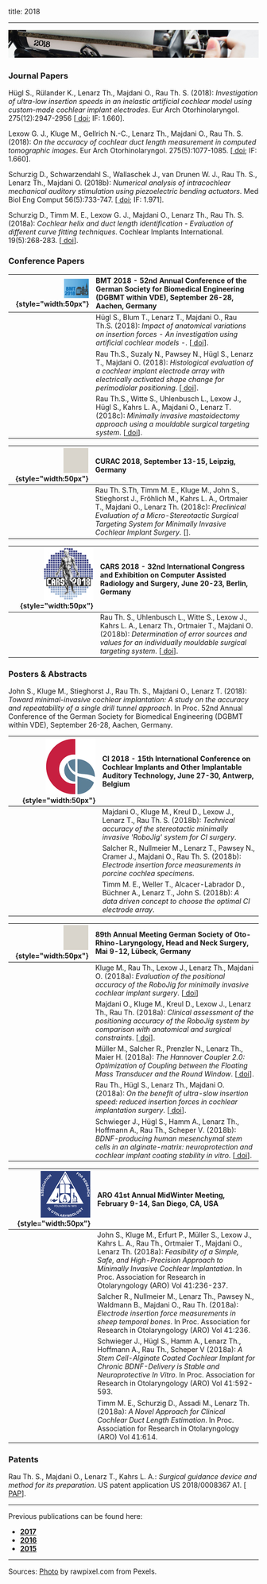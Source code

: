 title: 2018
- - -

![2018](BannerPaper2018b.jpg)

### Journal Papers

Hügl S., Rülander K., Lenarz Th., Majdani O., Rau Th. S. (2018): _Investigation of ultra-low insertion speeds in an inelastic artificial cochlear model using custom-made cochlear implant electrodes_. Eur Arch Otorhinolaryngol. 275(12):2947-2956 \[[<span class="glyphicon glyphicon-link" aria-hidden="true"></span> doi](https://link.springer.com/article/10.1007%2Fs00405-018-5159-1); IF: 1.660\].

Lexow G. J., Kluge M., Gellrich N.-C., Lenarz Th., Majdani O., Rau Th. S. (2018): _On the accuracy of cochlear duct length measurement in computed tomographic images_. Eur Arch Otorhinolaryngol. 275(5):1077-1085. \[[<span class="glyphicon glyphicon-link" aria-hidden="true"></span> doi](https://doi.org/10.1007/s00405-018-4930-7); IF: 1.660\].

Schurzig D., Schwarzendahl S., Wallaschek J., van Drunen W. J., Rau Th. S., Lenarz Th., Majdani O. (2018b): _Numerical analysis of intracochlear mechanical auditory stimulation using piezoelectric bending actuators_. Med Biol Eng Comput 56(5):733-747. \[[<span class="glyphicon glyphicon-link" aria-hidden="true"></span> doi](https://doi.org/10.1007/s11517-017-1720-0); IF: 1.971\].

Schurzig D., Timm M. E., Lexow G. J., Majdani O., Lenarz Th., Rau Th. S. (2018a): _Cochlear helix and duct length identification - Evaluation of different curve fitting techniques_. Cochlear Implants International. 19(5):268-283. \[[<span class="glyphicon glyphicon-link" aria-hidden="true"></span> doi](https://doi.org/10.1080/14670100.2018.1460025)\].

### Conference Papers

| ![BMT2018 Logo](bmt2018.jpg){style="width:50px"}| BMT 2018 - 52nd Annual Conference of the German Society for Biomedical Engineering (DGBMT within VDE), September 26-28, Aachen, Germany|
|-:|:------| 
| [<span class="glyphicon glyphicon-file" aria-hidden="true"></span>](https://www.degruyter.com/downloadpdf/j/cdbme.2018.4.issue-1/cdbme-2018-0122/cdbme-2018-0122.pdf)| Hügl S., Blum T., Lenarz T., Majdani O., Rau Th.S. (2018): _Impact of anatomical variations on insertion forces - An investigation using artificial cochlear models -_. \[[<span class="glyphicon glyphicon-link" aria-hidden="true"></span> doi](https://www.degruyter.com/downloadpdf/j/cdbme.2018.4.issue-1/cdbme-2018-0122/cdbme-2018-0122.pdf)\].|
| [<span class="glyphicon glyphicon-file" aria-hidden="true"></span>](https://www.degruyter.com/downloadpdf/j/cdbme.2018.4.issue-1/cdbme-2018-0036/cdbme-2018-0036.pdf)| Rau Th.S., Suzaly N., Pawsey N., Hügl S., Lenarz T., Majdani O. (2018): _Histological evaluation of a cochlear implant electrode array with electrically activated shape change for perimodiolar positioning_. \[[<span class="glyphicon glyphicon-link" aria-hidden="true"></span> doi](https://www.degruyter.com/downloadpdf/j/cdbme.2018.4.issue-1/cdbme-2018-0036/cdbme-2018-0036.pdf)\].|
| [<span class="glyphicon glyphicon-file" aria-hidden="true"></span>](https://www.degruyter.com/downloadpdf/j/cdbme.2018.4.issue-1/cdbme-2018-0096/cdbme-2018-0096.pdf)| Rau Th.S., Witte S., Uhlenbusch L., Lexow J., Hügl S., Kahrs L. A., Majdani O., Lenarz T. (2018c): _Minimally invasive mastoidectomy approach using a mouldable surgical targeting system_. \[[<span class="glyphicon glyphicon-link" aria-hidden="true"></span> doi](https://www.degruyter.com/downloadpdf/j/cdbme.2018.4.issue-1/cdbme-2018-0096/cdbme-2018-0096.pdf)\].|

| ![](EmptyLogo50px.jpg){style="width:50px"} | CURAC 2018, September 13-15, Leipzig, Germany|
|-:|:------|
|  | Rau Th. S.Th, Timm M. E., Kluge M., John S., Stieghorst J., Fröhlich M., Kahrs L. A., Ortmaier T., Majdani O., Lenarz Th. (2018c): _Preclinical Evaluation of a Micro-Stereotactic Surgical Targeting System for Minimally Invasive Cochlear Implant Surgery_. \[[<span class="glyphicon glyphicon-link" aria-hidden="true"></span>](https://www.curac.org/images/advportfoliopro/images/CURAC2018/CURAC%202018%20Tagungsband.pdf)\].|


| ![CARS 2018 Logo](CARS2018logo100px.jpg){style="width:50px"} | CARS 2018 - 32nd International Congress and Exhibition on Computer Assisted Radiology and Surgery, June 20-23, Berlin, Germany|
|-:|:------| 
| [<span class="glyphicon glyphicon-file" aria-hidden="true"></span>](https://link.springer.com/content/pdf/10.1007%2Fs11548-018-1766-y.pdf) | Rau Th. S., Uhlenbusch L., Witte S., Lexow J., Kahrs L. A., Lenarz Th., Ortmaier T., Majdani O. (2018b): _Determination of error sources and values for an individually mouldable surgical targeting system_. \[[<span class="glyphicon glyphicon-link" aria-hidden="true"></span> doi](https://link.springer.com/article/10.1007/s11548-018-1766-y)\].| 


### Posters & Abstracts

John S., Kluge M., Stieghorst J., Rau Th. S., Majdani O., Lenarz T. (2018): _Toward minimal-invasive cochlear implantation: A study on the accuracy and repeatability of a single drill tunnel approach_. In Proc. 52nd Annual Conference of the German Society for Biomedical Engineering (DGBMT within VDE), September 26-28, Aachen, Germany.

| ![CI2018 Logo](CI2018logo100px.jpg){style="width:50px"}| CI 2018 - 15th International Conference on Cochlear Implants and Other Implantable Auditory Technology, June 27-30, Antwerp, Belgium|
|-:|:------| 
| | Majdani O., Kluge M., Kreul D., Lexow J., Lenarz T., Rau Th. S. (2018b): _Technical accuracy of the stereotactic minimally invasive 'RoboJig' system for CI surgery_.|
| | Salcher R., Nullmeier M., Lenarz T., Pawsey N., Cramer J., Majdani O., Rau Th. S. (2018b): _Electrode insertion force measurements in porcine cochlea specimens_.|
| | Timm M. E., Weller T., Alcacer-Labrador D., Büchner A., Lenarz T., John S. (2018b): _A data driven concept to choose the optimal CI electrode array_.|


| ![](EmptyLogo50px.jpg){style="width:50px"} | 89th Annual Meeting German Society of Oto-Rhino-Laryngology, Head and Neck Surgery, Mai 9-12, Lübeck, Germany| 
|-:|:------| 
| [<span class="glyphicon glyphicon-file" aria-hidden="true"></span>](https://www.thieme-connect.de/products/ejournals/pdf/10.1055/s-0038-1639860.pdf) | Kluge M., Rau Th., Lexow J., Lenarz Th., Majdani O. (2018a): _Evaluation of the positional accuracy of the RoboJig for minimally invasive cochlear implant surgery_. \[[<span class="glyphicon glyphicon-link" aria-hidden="true"></span> doi](https://www.thieme-connect.de/products/ejournals/abstract/10.1055/s-0038-1639860)\]|
| | Majdani O., Kluge M., Kreul D., Lexow J., Lenarz Th., Rau Th. (2018a): _Clinical assessment of the positioning accuracy of the RoboJig system by comparison with anatomical and surgical constraints_. \[[<span class="glyphicon glyphicon-link" aria-hidden="true"></span> doi](https://www.thieme-connect.de/products/ejournals/abstract/10.1055/s-0038-1639868)\]. |
| | Müller M., Salcher R., Prenzler N., Lenarz Th., Maier H. (2018a): _The Hannover Coupler 2.0: Optimization of Coupling between the Floating Mass Transducer and the Round Window_. \[[<span class="glyphicon glyphicon-link" aria-hidden="true"></span> doi](https://www.thieme-connect.de/products/ejournals/abstract/10.1055/s-0038-1640493)\].|
| [<span class="glyphicon glyphicon-file" aria-hidden="true"></span>](https://www.thieme-connect.de/products/ejournals/pdf/10.1055/s-0038-1640541.pdf) | Rau Th., Hügl S., Lenarz Th., Majdani O. (2018a): _On the benefit of ultra-slow insertion speed: reduced insertion forces in cochlear implantation surgery_. \[[<span class="glyphicon glyphicon-link" aria-hidden="true"></span> doi](https://www.thieme-connect.de/products/ejournals/abstract/10.1055/s-0038-1640541)\].| 
| | Schwieger J., Hügl S., Hamm A., Lenarz Th., Hoffmann A., Rau Th., Scheper V. (2018b): _BDNF-producing human mesenchymal stem cells in an alginate-matrix: neuroprotection and cochlear implant coating stability in vitro_. \[[<span class="glyphicon glyphicon-link" aria-hidden="true"></span> doi](https://www.thieme-connect.de/products/ejournals/abstract/10.1055/s-0038-1641059)\]. |


| ![ARO 2018 Logo](ARO2018logo100px.jpg){style="width:50px"} | ARO 41st Annual MidWinter Meeting, February 9-14, San Diego, CA, USA| 
|-:|:------| 
| [<span class="glyphicon glyphicon-file" aria-hidden="true"></span>](publications/John2018_AROposter_sm.pdf) | John S., Kluge M., Erfurt P., Müller S., Lexow J., Kahrs L. A., Rau Th., Ortmaier T., Majdani O., Lenarz Th. (2018a): _Feasibility of a Simple, Safe, and High-Precision Approach to Minimally Invasive Cochlear Implantation_. In Proc. Association for Research in Otolaryngology (ARO) Vol 41:236-237. |
| [<span class="glyphicon glyphicon-file" aria-hidden="true"></span>](publications/Salcher2018_AROposter.pdf) | Salcher R., Nullmeier M., Lenarz Th., Pawsey N., Waldmann B., Majdani O., Rau Th. (2018a): _Electrode insertion force measurements in sheep temporal bones_. In Proc. Association for Research in Otolaryngology (ARO) Vol 41:236. |
| [<span class="glyphicon glyphicon-file" aria-hidden="true"></span>](publications/Schwieger2018_AROposter.pdf)  | Schwieger J., Hügl S., Hamm A., Lenarz Th., Hoffmann A., Rau Th., Scheper V (2018a): _A Stem Cell-Alginate Coated Cochlear Implant for Chronic BDNF-Delivery is Stable and Neuroprotective In Vitro_. In Proc. Association for Research in Otolaryngology (ARO) Vol 41:592-593. |
| [<span class="glyphicon glyphicon-file" aria-hidden="true"></span>](publications/Timm2018_AROposter.pdf)  | Timm M. E., Schurzig D., Assadi M., Lenarz Th. (2018a): _A Novel Approach for Clinical Cochlear Duct Length Estimation_. In Proc. Association for Research in Otolaryngology (ARO) Vol 41:614. |

### Patents
Rau Th. S., Majdani O., Lenarz T., Kahrs L. A.: _Surgical guidance device and method for its preparation_. US patent application US 2018/0008367 A1. \[[<span class="glyphicon glyphicon-link" aria-hidden="true"></span> PAP](https://depatisnet.dpma.de/DepatisNet/depatisnet?action=pdf&docid=US020180008367A1&famSearchFromHitlist=1)\]. 



- - -

Previous publications can be found here:

* [**2017**](publications/x2017.html)
* [**2016**](publications/y2016.html)
* [**2015**](publications/z2015.html)

- - - 
Sources:
[Photo](https://www.pexels.com/photo/woman-uses-black-typewriter-917476) by rawpixel.com from Pexels.
